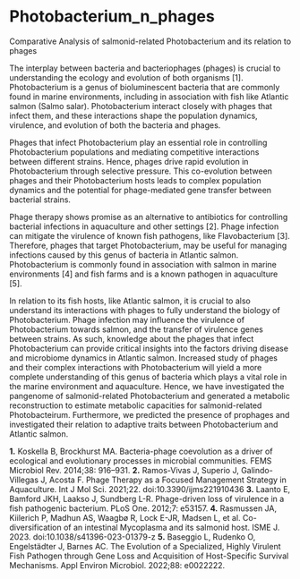 # Photobacterium_n_phages
Comparative Analysis of salmonid-related Photobacterium and its relation to phages

The interplay between bacteria and bacteriophages (phages) is crucial to understanding the ecology and evolution of both organisms [1]. Photobacterium is a genus of bioluminescent bacteria that are commonly found in marine environments, including in association with fish like Atlantic salmon (Salmo salar). Photobacterium interact closely with phages that infect them, and these interactions shape the population dynamics, virulence, and evolution of both the bacteria and phages.

Phages that infect Photobacterium play an essential role in controlling Photobacterium populations and mediating competitive interactions between different strains. Hence, phages drive rapid evolution in Photobacterium through selective pressure. This co-evolution between phages and their Photobacterium hosts leads to complex population dynamics and the potential for phage-mediated gene transfer between bacterial strains.

Phage therapy shows promise as an alternative to antibiotics for controlling bacterial infections in aquaculture and other settings [2]. Phage infection can mitigate the virulence of known fish pathogens, like Flavobacterium [3]. Therefore, phages that target Photobacterium, may be useful for managing infections caused by this genus of bacteria in Atlantic salmon. Photobacterium is commonly found in association with salmon in marine environments [4] and fish farms and is a known pathogen in aquaculture [5]. 

In relation to its fish hosts, like Atlantic salmon, it is crucial to also understand its interactions with phages to fully understand the biology of Photobacterium. Phage infection may influence the virulence of Photobacterium towards salmon, and the transfer of virulence genes between strains. As such, knowledge about the phages that infect Photobacterium can provide critical insights into the factors driving disease and microbiome dynamics in Atlantic salmon. Increased study of phages and their complex interactions with Photobacterium will yield a more complete understanding of this genus of bacteria which plays a vital role in the marine environment and aquaculture. Hence, we have investigated the pangenome of salmonid-related Photobacterium and generated a metabolic reconstruction to estimate metabolic capacities for salmonid-related Photobacteirum. Furthermore, we predicted the presence of prophages and investigated their relation to adaptive traits between Photobacterium and Atlantic salmon.

**1.** 	Koskella B, Brockhurst MA. Bacteria-phage coevolution as a driver of ecological and evolutionary processes in microbial communities. FEMS Microbiol Rev. 2014;38: 916–931.
**2.** 	Ramos-Vivas J, Superio J, Galindo-Villegas J, Acosta F. Phage Therapy as a Focused Management Strategy in Aquaculture. Int J Mol Sci. 2021;22. doi:10.3390/ijms221910436
**3.** 	Laanto E, Bamford JKH, Laakso J, Sundberg L-R. Phage-driven loss of virulence in a fish pathogenic bacterium. PLoS One. 2012;7: e53157.
**4.** 	Rasmussen JA, Kiilerich P, Madhun AS, Waagbø R, Lock E-JR, Madsen L, et al. Co-diversification of an intestinal Mycoplasma and its salmonid host. ISME J. 2023. doi:10.1038/s41396-023-01379-z
**5.** 	Baseggio L, Rudenko O, Engelstädter J, Barnes AC. The Evolution of a Specialized, Highly Virulent Fish Pathogen through Gene Loss and Acquisition of Host-Specific Survival Mechanisms. Appl Environ Microbiol. 2022;88: e0022222.